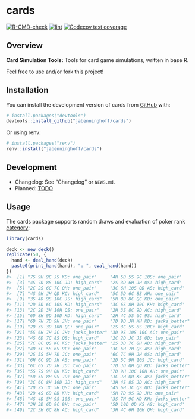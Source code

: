 
<!-- README.md is generated from README.Rmd. Please edit that file -->

# cards

<!-- badges: start -->

[![R-CMD-check](https://github.com/jabenninghoff/cards/workflows/R-CMD-check/badge.svg)](https://github.com/jabenninghoff/cards/actions)
[![lint](https://github.com/jabenninghoff/cards/workflows/lint/badge.svg)](https://github.com/jabenninghoff/cards/actions)
[![Codecov test
coverage](https://codecov.io/gh/jabenninghoff/cards/branch/main/graph/badge.svg)](https://app.codecov.io/gh/jabenninghoff/cards?branch=main)
<!-- badges: end -->

## Overview

**Card Simulation Tools:** Tools for card game simulations, written in
base R.

Feel free to use and/or fork this project!

## Installation

You can install the development version of cards from
[GitHub](https://github.com/) with:

``` r
# install.packages("devtools")
devtools::install_github("jabenninghoff/cards")
```

Or using renv:

``` r
# install.packages("renv")
renv::install("jabenninghoff/cards")
```

## Development

- Changelog: See “Changelog” or `NEWS.md`.
- Planned: [TODO](TODO.md)

## Usage

The cards package supports random draws and evaluation of poker rank
[category](https://en.wikipedia.org/wiki/List_of_poker_hands):

``` r
library(cards)

deck <- new_deck()
replicate(50, {
  hand <- deal_hand(deck)
  paste0(print_hand(hand), ": ", eval_hand(hand))
})
#>  [1] "7S 9H 9C JS KD: one_pair"     "4H 5D 5S 9C 10S: one_pair"   
#>  [3] "4S 7D 8S 10C JD: high_card"   "2S 3D 6H JH QS: high_card"   
#>  [5] "2C 2S 6C 7C QH: one_pair"     "3C 6H 10S QD AS: high_card"  
#>  [7] "4S 9H JH QD KC: high_card"    "5C 5D 6C 8S AH: one_pair"    
#>  [9] "3S 4D 9S 10C JS: high_card"   "5H 8D 8C QC KD: one_pair"    
#> [11] "2D 5D 6C 10S KD: high_card"   "3C 6S 8H 10C KH: high_card"  
#> [13] "2C 2D 3H 10H QS: one_pair"    "2H 3S 8C 9D AC: high_card"   
#> [15] "6D 8H 9D 10D KD: high_card"   "2H 4C 5S 6C 9S: high_card"   
#> [17] "6D 7H 7D 9H JH: one_pair"     "7D 9D JH KH KD: jacks_better"
#> [19] "2D 3S 3D 10H QC: one_pair"    "2S 3C 5S 8S 10C: high_card"  
#> [21] "5S 6H 7H JC JH: jacks_better" "3D 9S 10S 10C AC: one_pair"  
#> [23] "4S 6D 7C 8S QS: high_card"    "2C 2D JC JS QD: two_pair"    
#> [25] "7C 8C QS KC KS: jacks_better" "2S 3D 7C 8H AD: high_card"   
#> [27] "4D 5C 5S 6S 9C: one_pair"     "3C 6H 7H QS AS: high_card"   
#> [29] "2S 5S 5H 7D JC: one_pair"     "6C 7C 9H JH QS: high_card"   
#> [31] "6H 6C 9D JH AS: one_pair"     "2D 5C 9H 10S JC: high_card"  
#> [33] "6C 6S 7D JH JD: two_pair"     "7D JD QH QD KD: jacks_better"
#> [35] "5S 7S 9H QH KD: high_card"    "7D 9H 10C 10H AH: one_pair"  
#> [37] "5D 5S 8H 9S JD: one_pair"     "JC JH QD KS AS: jacks_better"
#> [39] "3C 6C 8H 10D JD: high_card"   "3H 4S 8S JD AC: high_card"   
#> [41] "2D 2S 3C 5H QS: one_pair"     "4S 6H JC QS QD: jacks_better"
#> [43] "2D 4S 6D 8D KH: high_card"    "5H 7D 9S 9D JH: one_pair"    
#> [45] "4S 4D 5H 9S 10S: one_pair"    "3S 7H 9C KD KH: jacks_better"
#> [47] "3H 3D 6D 9C 9H: two_pair"     "5D 10D QD KS AS: high_card"  
#> [49] "2C 3H 6C 8H AC: high_card"    "3H 4C 6H 10H QH: high_card"
```

